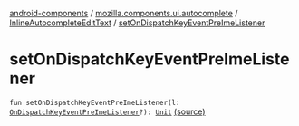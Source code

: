 [android-components](../../index.md) / [mozilla.components.ui.autocomplete](../index.md) / [InlineAutocompleteEditText](index.md) / [setOnDispatchKeyEventPreImeListener](./set-on-dispatch-key-event-pre-ime-listener.md)

# setOnDispatchKeyEventPreImeListener

`fun setOnDispatchKeyEventPreImeListener(l: `[`OnDispatchKeyEventPreImeListener`](../-on-dispatch-key-event-pre-ime-listener.md)`?): `[`Unit`](https://kotlinlang.org/api/latest/jvm/stdlib/kotlin/-unit/index.html) [(source)](https://github.com/mozilla-mobile/android-components/blob/master/components/ui/autocomplete/src/main/java/mozilla/components/ui/autocomplete/InlineAutocompleteEditText.kt#L116)